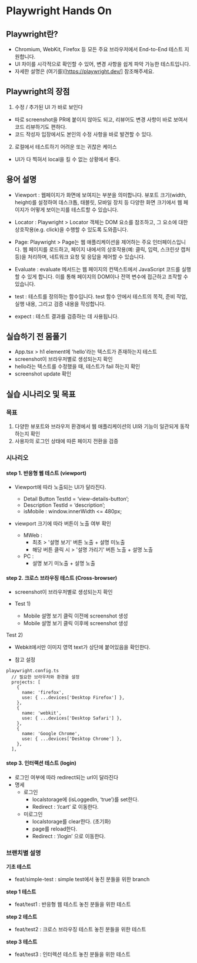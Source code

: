 # Playwright Hands On

## Playwright란?

- Chromium, WebKit, Firefox 등 모든 주요 브라우저에서 End-to-End 테스트 지원합니다.
- UI 차이를 시각적으로 확인할 수 있어, 변경 사항을 쉽게 파악 가능한 테스트입니다.
- 자세한 설명은 (여기를)[https://playwright.dev/] 참조해주세요.

## Playwright의 장점

1. 수정 / 추가된 UI 가 바로 보인다
- 따로 screenshot을 PR에 붙이지 않아도 되고, 리뷰어도 변경 사항이 바로 보여서 코드 리뷰하기도 편하다.
- 코드 작성자 입장에서도 본인의 수정 사항을 바로 발견할 수 있다.
2. 로컬에서 테스트하기 어려운 또는 귀찮은 케이스
- UI가 다 찍혀서 local을 킬 수 없는 상황에서 좋다.

## 용어 설명

- Viewport : 웹페이지가 화면에 보여지는 부분을 의미합니다. 뷰포트 크기(width, height)를 설정하여 데스크톱, 태블릿, 모바일 장치 등 다양한 화면 크기에서 웹 페이지가 어떻게 보이는지를 테스트할 수 있습니다.

- Locator : Playwright > Locator 객체는 DOM 요소를 참조하고, 그 요소에 대한 상호작용(e.g. click)을 수행할 수 있도록 도와줍니다.

- Page: Playwright > Page는 웹 애플리케이션을 제어하는 주요 인터페이스입니다. 웹 페이지를 로드하고, 페이지 내에서의 상호작용(예: 클릭, 입력, 스크린샷 캡처 등)을 처리하며, 네트워크 요청 및 응답을 제어할 수 있습니다.

- Evaluate : evaluate 메서드는 웹 페이지의 컨텍스트에서 JavaScript 코드를 실행할 수 있게 합니다. 이를 통해 페이지의 DOM이나 전역 변수에 접근하고 조작할 수 있습니다.

- test : 테스트를 정의하는 함수입니다. test 함수 안에서 테스트의 목적, 준비 작업, 실행 내용, 그리고 검증 내용을 작성합니다.

- expect : 테스트 결과를 검증하는 데 사용됩니다.

## 실습하기 전 몸풀기

- App.tsx > h1 element에 'hello'라는 텍스트가 존재하는지 테스트
- screenshot이 브라우저별로 생성되는지 확인
- hello라는 텍스트를 수정했을 때, 테스트가 fail 하는지 확인
- screenshot update 확인

## 실습 시나리오 및 목표

### 목표

1. 다양한 뷰포트와 브라우저 환경에서 웹 애플리케이션의 UI와 기능이 일관되게 동작하는지 확인
2. 사용자의 로그인 상태에 따른 페이지 전환을 검증

### 시나리오

#### step 1. 반응형 웹 테스트 (viewport)
- Viewport에 따라 노출되는 UI가 달라진다.
  - Detail Button TestId = ‘view-details-button’;
  - Description TestId = ‘description’;
  - isMobile : window.innerWidth <= 480px;

- viewport 크기에 따라 버튼이 노출 여부 확인
  - MWeb :
    - 최초 > '설명 보기' 버튼 노출 + 설명 미노출
    - 해당 버튼 클릭 시 > '설명 가리기' 버튼 노출 + 설명 노출
  - PC :
    - 설명 보기 미노출 + 설명 노출

#### step 2. 크로스 브라우징 테스트 (Cross-browser)

- screenshot이 브라우저별로 생성되는지 확인

- Test 1)
  - Mobile 설명 보기 클릭 이전에 screenshot 생성
  - Mobile 설명 보기 클릭 이후에 screenshot 생성

Test 2)
  - Webkit에서만 이미지 영역 text가 상단에 붙어있음을 확인한다.

- 참고 설정

```
playwright.config.ts
  // 필요한 브라우저와 환경을 설정
  projects: [
    {
      name: 'firefox',
      use: { ...devices['Desktop Firefox'] },
    },
    {
      name: 'webkit',
      use: { ...devices['Desktop Safari'] },
    },
    {
      name: 'Google Chrome',
      use: { ...devices['Desktop Chrome'] },
    },
  ],

```

#### step 3. 인터랙션 테스트 (login)

- 로그인 여부에 따라 redirect되는 url이 달라진다
- 명세
  - 로그인
    - localstorage에 (isLoggedIn, ‘true’)를 set한다.
    - Redirect : ‘/cart’ 로 이동한다.
  - 미로그인
    - localstorage를 clear한다. (초기화)
    - page를 reload한다.
    - Redirect : ‘/login’  으로 이동한다.

### 브랜치별 설명

**기초 테스트**

- feat/simple-test : simple test에서 놓친 분들을 위한 branch

**step 1 테스트**

- feat/test1 : 반응형 웹 테스트 놓친 분들을 위한 테스트

**step 2 테스트**

- feat/test2 : 크로스 브라우징 테스트 놓친 분들을 위한 테스트

**step 3 테스트**

- feat/test3 : 인터렉션 테스트 놓친 분들을 위한 테스트
